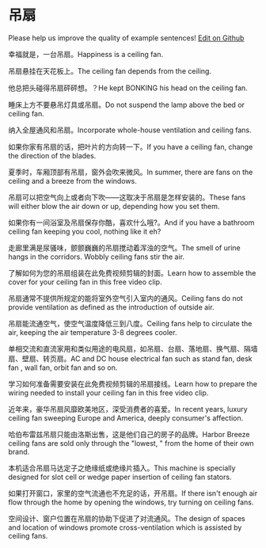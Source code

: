 # 吊扇

Please help us improve the quality of example sentences! [Edit on Github](https://github.com/jiyushe/jiyu-example-sentence-source/blob/main/chinese/diaoshan.md)

<p><span class="chinese">幸福就是，一台吊扇。</span><span class="english">Happiness is a ceiling fan.</span></p>

<p><span class="chinese">吊扇悬挂在天花板上。</span><span class="english">The ceiling fan depends from the ceiling.</span></p>

<p><span class="chinese">他总把头碰得吊扇砰砰想。？</span><span class="english">He kept BONKING his head on the ceiling fan.</span></p>

<p><span class="chinese">睡床上方不要悬吊灯具或吊扇。</span><span class="english">Do not suspend the lamp above the bed or ceiling fan.</span></p>

<p><span class="chinese">纳入全屋通风和吊扇。</span><span class="english">Incorporate whole-house ventilation and ceiling fans.</span></p>

<p><span class="chinese">如果你家有吊扇的话，把叶片的方向转一下。</span><span class="english">If you have a ceiling fan, change the direction of the blades.</span></p>

<p><span class="chinese">夏季时，车厢顶部有吊扇，窗外会吹来微风。</span><span class="english">In summer, there are fans on the ceiling and a breeze from the windows.</span></p>

<p><span class="chinese">吊扇可以把空气向上或者向下吹——这取决于吊扇是怎样安装的。</span><span class="english">These fans will either blow the air down or up, depending how you set them.</span></p>

<p><span class="chinese">如果你有一间浴室及吊扇保存你酷，喜欢什么哦?。</span><span class="english">And if you have a bathroom ceiling fan keeping you cool, nothing like it eh?</span></p>

<p><span class="chinese">走廊里满是尿骚味，颤颤巍巍的吊扇搅动着浑浊的空气。</span><span class="english">The smell of urine hangs in the corridors. Wobbly ceiling fans stir the air.</span></p>

<p><span class="chinese">了解如何为您的吊扇组装在此免费视频剪辑的封面。</span><span class="english">Learn how to assemble the cover for your ceiling fan in this free video clip.</span></p>

<p><span class="chinese">吊扇通常不提供所规定的能将室外空气引入室内的通风。</span><span class="english">Ceiling fans do not provide ventilation as defined as the introduction of outside air.</span></p>

<p><span class="chinese">吊扇能流通空气，使空气温度降低三到八度。</span><span class="english">Ceiling fans help to circulate the air, keeping the air temperature 3-8 degrees cooler.</span></p>

<p><span class="chinese">单相交流和直流家用和类似用途的电风扇，如吊扇、台扇、落地扇、换气扇、隔墙扇、壁扇、转页扇。</span><span class="english">AC and DC house electrical fan such as stand fan, desk fan , wall fan, orbit fan and so on.</span></p>

<p><span class="chinese">学习如何准备需要安装在此免费视频剪辑的吊扇接线。</span><span class="english">Learn how to prepare the wiring needed to install your ceiling fan in this free video clip.</span></p>

<p><span class="chinese">近年来，豪华吊扇风靡欧美地区，深受消费者的喜爱。</span><span class="english">In recent years, luxury ceiling fan sweeping Europe and America, deeply consumer's affection.</span></p>

<p><span class="chinese">哈伯布雷兹吊扇只能由洛斯出售，这是他们自己的房子的品牌。</span><span class="english">Harbor Breeze ceiling fans are sold only through the "lowest, " from the home of their own brand.</span></p>

<p><span class="chinese">本机适合吊扇马达定子之绝缘纸或绝缘片插入。</span><span class="english">This machine is specially designed for slot cell or wedge paper insertion of ceiling fan stators.</span></p>

<p><span class="chinese">如果打开窗口，家里的空气流通也不充足的话，开吊扇。</span><span class="english">If there isn't enough air flow through the home by opening the windows, try turning on ceiling fans.</span></p>

<p><span class="chinese">空间设计、窗户位置在吊扇的协助下促进了对流通风。</span><span class="english">The design of spaces and location of windows promote cross-ventilation which is assisted by ceiling fans.</span></p>

